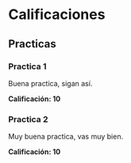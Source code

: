 # Calificaciones

## Practicas

### Practica 1

Buena practica, sigan así.

**Calificación: 10**

### Practica 2

Muy buena practica, vas muy bien.

**Calificación: 10**